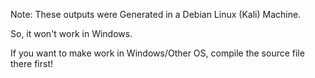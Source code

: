 Note: 
These outputs were Generated in a Debian Linux (Kali) Machine. 

So, it won't work in Windows.

If you want to make work in Windows/Other OS, compile the source file there first!
